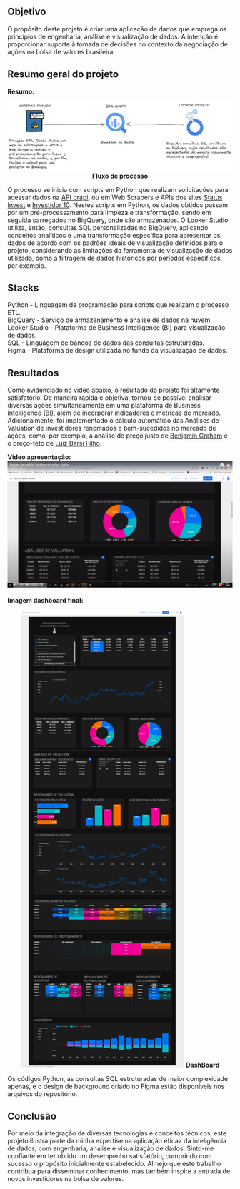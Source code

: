 ## Objetivo
O propósito deste projeto é criar uma aplicação de dados que emprega os princípios de engenharia, análise e visualização de dados. A intenção é proporcionar suporte à tomada de decisões no contexto da negociação de ações na bolsa de valores brasileira.

## Resumo geral do projeto 
<b>Resumo:</b>
<p align="center">
  <img  src="prints/0_fluxo_de_processo.png">
  <b>Fluxo de processo</b>
</p>

O processo se inicia com scripts em Python que realizam solicitações para acessar dados na [API brapi](https://brapi.dev/), ou em Web Scrapers e APIs dos sites [Status Invest](https://statusinvest.com.br/) e [Investidor 10](https://investidor10.com.br/). Nestes scripts em Python, os dados obtidos passam por um pré-processamento para limpeza e transformação, sendo em seguida carregados no BigQuery, onde são armazenados. O Looker Studio utiliza, então, consultas SQL personalizadas no BigQuery, aplicando conceitos analíticos e uma transformação específica para apresentar os dados de acordo com os padrões ideais de visualização definidos para o projeto, considerando as limitações da ferramenta de visualização de dados utilizada, como a filtragem de dados históricos por períodos específicos, por exemplo.

## Stacks
Python - Linguagem de programação para scripts que realizam o processo ETL.<br>
BigQuery - Serviço de armazenamento e análise de dados na nuvem.<br>
Looker Studio - Plataforma de Business Intelligence (BI) para visualização de dados.<br>
SQL - Linguágem de bancos de dados das consultas estruturadas.<br>
Figma - Plataforma de design utilizada no fundo da visualização de dados.

## Resultados
Como evidenciado no vídeo abaixo, o resultado do projeto foi altamente satisfatório. De maneira rápida e objetiva, tornou-se possível analisar diversas ações simultaneamente em uma plataforma de Business Intelligence (BI), além de incorporar indicadores e métricas de mercado. Adicionalmente, foi implementado o cálculo automático das Análises de Valuation de investidores renomados e bem-sucedidos no mercado de ações, como, por exemplo, a análise de preço justo de [Benjamin Graham](https://pt.wikipedia.org/wiki/Benjamin_Graham) e o preço-teto de [Luiz Barsi Filho](https://www.infomoney.com.br/perfil/luiz-barsi/).

<b>Video apresentação:</b><br>
[![Vídeo](https://raw.githubusercontent.com/MikeWilliamm/Projeto_analise_acoes-Python-SQL-LookerStudio/main/prints/2_capa_video.png)](https://www.youtube.com/watch?v=zATKt3iag7E)
<br>
<b><br>Imagem dashboard final:</b>
<p align="center">
  <img  src="prints/3_dashboard.png">
  <b>DashBoard</b>
</p>

Os códigos Python, as consultas SQL estruturadas de maior complexidade apenas, e o design de background criado no Figma estão disponíveis nos arquivos do repositório.

## Conclusão
Por meio da integração de diversas tecnologias e conceitos técnicos, este projeto ilustra parte da minha expertise na aplicação eficaz da inteligência de dados, com engenharia, análise e visualização de dados. Sinto-me confiante em ter obtido um desempenho satisfatório, cumprindo com sucesso o propósito inicialmente estabelecido. Almejo que este trabalho contribua para disseminar conhecimento, mas também inspire a entrada de novos investidores na bolsa de valores.